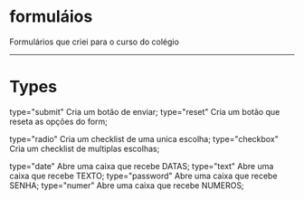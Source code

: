 # formuláios
Formulários que criei para o curso do colégio 
______________________________________________
# Types
 
type="submit" Cria um botão de enviar;
type="reset" Cria um botão que reseta as opções do form;

type="radio" Cria um checklist de uma unica escolha;
type="checkbox" Cria um checklist de multiplas escolhas;

type="date" Abre uma caixa que recebe DATAS;
type="text" Abre uma caixa que recebe TEXTO;
type="password" Abre uma caixa que recebe SENHA;
type="numer" Abre uma caixa que recebe NUMEROS;
